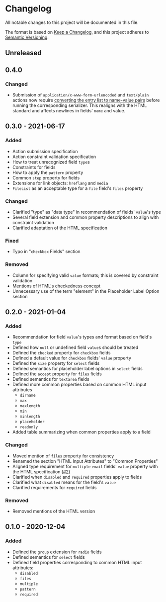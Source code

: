 # Changelog

All notable changes to this project will be documented in this file.

The format is based on [Keep a Changelog][kac], and this project adheres to
[Semantic Versioning][semver].

[kac]: https://keepachangelog.com/en/1.0.0
[semver]: https://semver.org/spec/v2.0.0.html

## Unreleased

## 0.4.0

### Changed

- Submission of `application/x-www-form-urlencoded` and `text/plain` actions now
  require [converting the entry list to name-value pairs][el2nvp] before running
  the corresponding serializer. This realigns with the HTML standard and affects
  newlines in fields' `name` and value.

[el2nvp]: https://html.spec.whatwg.org/multipage/form-control-infrastructure.html#convert-to-a-list-of-name-value-pairs

## 0.3.0 - 2021-06-17

### Added

- Action submission specification
- Action constraint validation specification
- How to treat unrecognized field `type`s
- Constraints for fields
- How to apply the `pattern` property
- Common `step` property for fields
- Extensions for link objects: `hreflang` and `media`
- `FileList` as an acceptable type for a `file` field's `files` property

### Changed

- Clarified "type" as "data type" in recommendation of fields' `value`'s type
- Several field extension and common property descriptions to align with
  constraint validation
- Clarified adaptation of the HTML specification

### Fixed

- Typo in "`checkbox` Fields" section

### Removed

- Column for specifying valid `value` formats; this is covered by constraint
  validation
- Mentions of HTML's checkedness concept
- Unnecessary use of the term "element" in the Placeholder Label Option section

## 0.2.0 - 2021-01-04

### Added

- Recommendation for field `value`'s types and format based on field's `type`
- Defined how `null` or undefined field `value`s should be treated
- Defined the `checked` property for `checkbox` fields
- Defined a default value for `checkbox` fields' `value` property
- Defined the `size` property for `select` fields
- Defined semantics for placeholder label options in `select` fields
- Defined the `accept` property for `files` fields
- Defined semantics for `textarea` fields
- Defined more common properties based on common HTML input attributes
  - `dirname`
  - `max`
  - `maxlength`
  - `min`
  - `minlength`
  - `placeholder`
  - `readonly`
- Added table summarizing when common properties apply to a field

### Changed

- Moved mention of `files` property for consistency
- Renamed the section "HTML Input Attributes" to "Common Properties"
- Aligned type requirement for `multiple` `email` fields' `value` property with
  the HTML specification ([#2])
- Clarified when `disabled` and `required` properties apply to fields
- Clarified what `disabled` means for the field's `value`
- Clarified requirements for `required` fields

[#2]: https://github.com/dillonredding/siren-extensions/issues/2

### Removed

- Removed mentions of the HTML version

## 0.1.0 - 2020-12-04

### Added

- Defined the `group` extension for `radio` fields
- Defined semantics for `select` fields
- Defined field properties corresponding to common HTML input attributes:
  - `disabled`
  - `files`
  - `multiple`
  - `pattern`
  - `required`
